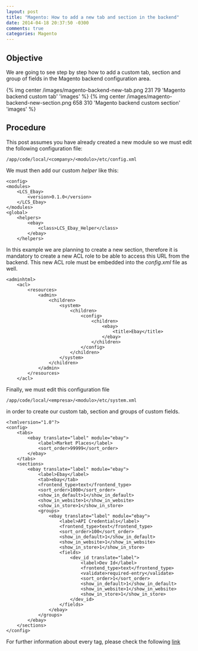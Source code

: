 ```yaml
---
layout: post
title: "Magento: How to add a new tab and section in the backend"
date: 2014-04-18 20:37:50 -0300
comments: true
categories: Magento
---
```

## Objective

We are going to see step by step how to add a custom tab, section and group of fields in the Magento backend configuration area.

{% img center /images/magento-backend-new-tab.png 231 79 'Magento backend custom tab' 'images' %}
{% img center /images/magento-backend-new-section.png 658 310 'Magento backend custom section' 'images' %}

## Procedure

This post assumes you have already created a new module so we must edit the following configuration file:

    /app/code/local/<company>/<modulo>/etc/config.xml

We must then add our custom *helper* like this:

    <config>
    <modules>
        <LCS_Ebay>
            <version>0.1.0</version>
        </LCS_Ebay>
    </modules>
    <global>
        <helpers>
            <ebay>
                <class>LCS_Ebay_Helper</class>
            </ebay>
        </helpers>

In this example we are planning to create a new section, therefore it is mandatory to create a new ACL role to be able to access this URL from the backend.
This new ACL role must be embedded into the *config.xml* file as well.

    <adminhtml>
        <acl>
            <resources>
                <admin>
                    <children>
                        <system>
                            <children>
                                <config>
                                    <children>
                                        <ebay>
                                            <title>Ebay</title>
                                        </ebay>
                                    </children>
                                </config>
                            </children>
                        </system>
                    </children>
                </admin>
            </resources>
        </acl>

Finally, we must edit this configuration file

    /app/code/local/<empresa>/<modulo>/etc/system.xml

in order to create our custom tab, section and groups of custom fields.

    <?xmlversion="1.0"?>
    <config>
        <tabs>
            <ebay translate="label" module="ebay">
                <label>Market Places</label>
                <sort_order>99999</sort_order>
            </ebay>
        </tabs>
        <sections>
            <ebay translate="label" module="ebay">
                <label>Ebay</label>
                <tab>ebay</tab>
                <frontend_type>text</frontend_type>
                <sort_order>1000</sort_order>
                <show_in_default>1</show_in_default>
                <show_in_website>1</show_in_website>
                <show_in_store>1</show_in_store>
                <groups>
                    <ebay translate="label" module="ebay">
                        <label>API Credentials</label>
                        <frontend_type>text</frontend_type>
                        <sort_order>100</sort_order>
                        <show_in_default>1</show_in_default>
                        <show_in_website>1</show_in_website>
                        <show_in_store>1</show_in_store>
                        <fields>
                            <dev_id translate="label">
                                <label>Dev Id</label>
                                <frontend_type>text</frontend_type>
                                <validate>required-entry</validate>
                                <sort_order>1</sort_order>
                                <show_in_default>1</show_in_default>
                                <show_in_website>1</show_in_website>
                                <show_in_store>1</show_in_store>
                            </dev_id>
                        </fields>
                    </ebay>
                </groups>
            </ebay>
        </sections>
    </config>

For further information about every tag, please check the following [link](http://www.magentocommerce.com/wiki/5_-_modules_and_development/admin/xml_structure_for_admin_configurations)



